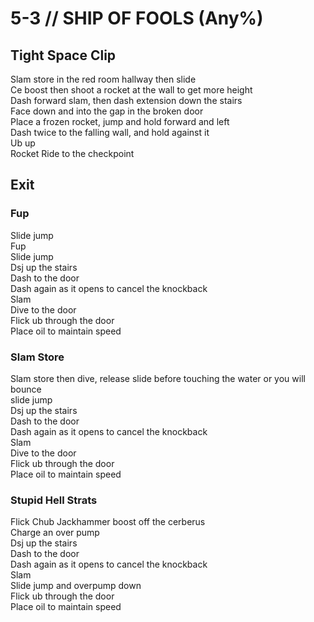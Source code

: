 # 5-3 // SHIP OF FOOLS (Any%)
## Tight Space Clip
Slam store in the red room hallway then slide <br />
Ce boost then shoot a rocket at the wall to get more height <br />
Dash forward slam, then dash extension down the stairs <br />
Face down and into the gap in the broken door <br />
Place a frozen rocket, jump and hold forward and left <br />
Dash twice to the falling wall, and hold against it <br />
Ub up <br />
Rocket Ride to the checkpoint <br />
## Exit
### Fup
Slide jump <br />
Fup <br />
Slide jump <br />
Dsj up the stairs <br />
Dash to the door  <br />
Dash again as it opens to cancel the knockback <br />
Slam <br />
Dive to the door<br />
Flick ub through the door <br />
Place oil to maintain speed <br />
### Slam Store
Slam store then dive, release slide before touching the water or you will bounce <br />
slide jump <br />
Dsj up the stairs  <br />
Dash to the door <br />
Dash again as it opens to cancel the knockback <br />
Slam <br />
Dive to the door<br />
Flick ub through the door <br />
Place oil to maintain speed
### Stupid Hell Strats
Flick Chub
Jackhammer boost off the cerberus <br />
Charge an over pump <br />
Dsj up the stairs <br />
Dash to the door  <br />
Dash again as it opens to cancel the knockback <br />
Slam <br />
Slide jump and overpump down <br />
Flick ub through the door <br />
Place oil to maintain speed